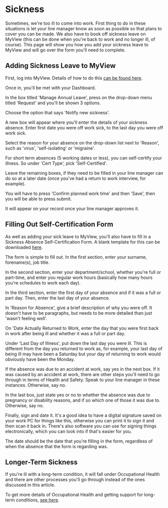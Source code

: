 # Sickness

Sometimes, we're too ill to come into work. First thing to do in these situations is let your line manager know as soon as possible so that plans to cover you can be made.
We also have to book off sickness leave on MyView (this can be done when you're back to work and no longer ill, of course). 
This page will show you how you add your sickness leave to MyView and will go over the form you'll need to complete.

## Adding Sickness Leave to MyView
First, log into MyView. Details of how to do this [can be found here](MyView.md).

Once in, you'll be met with your Dashboard. 

In the box titled 'Manage Annual Leave', press on the drop-down menu titled 'Request' and you'll be shown 3 options.

Choose the option that says 'Notify new sickness'. 

A new box will  appear where you'll enter the details of your sickness absence. Enter first date you were off work sick, to the last day you were off work sick. 

Select the reason for your absence on the drop-down list next to 'Reason', such as 'virus', 'self-isolating' or 'migraine'.

For short term absences (5 working dates or less), you can self-certify your illness. So under 'Cert Type', pick 'Self-Certified'.

Leave the remaining boxes, if they need to be filled in your line manager can do so at a later date (once you've had a return to work interview, for example).

You will have to press 'Confirm planned work time' and then 'Save', then you will be able to press submit. 

It will appear on your record once your line manager approves it.

## Filling Out Self-Certification Form
As well as adding your sick leave to MyView, you'll also have to fill in a Sickness Absence Self-Certification Form. A blank template for this can be downloaded [here](https://hr-internal.blogs.lincoln.ac.uk/files/2019/06/Self-Certificate-Sickness-Notification-Form.docx). 

The form is simple to fill out. In the first section, enter your surname, forename(s), job title.

In the second section, enter your department/school, whether you're full or part-time, and enter you regular work hours (basically how many hours you're schedules to work each day).

In the third section, enter the first day of your absence and if it was a full or part day. Then, enter the last day of your absence.

In 'Reason for Absence', give a brief description of why you were off. It doesn't have to be paragraphs, but needs to be more detailed than just 'wasn't feeling well'.

On 'Date Actually Returned to Work, enter the day that you were first back in work after being ill and whether it was a full or part day.

Under 'Last Day of Illness', put down the last day you were ill. This is different from the day you returned to work as, for example, your last day of being ill may have been a Saturday but your day of returning to work would obviously have been the Monday.

If the absence was due to an accident at work, say yes in the next box. If it was caused by an accident at work, there are other steps you'll need to go through in terms of Health and Safety. Speak to your line manager in these instances. Otherwise, say no.

In the last box, just state yes or no to whether the absence was due to pregnancy or disability reasons, and if so which one of those it was due to. Otherwise, say no.

Finally, sign and date it. It's a good idea to have a digital signature saved on your work PC for things like this, otherwise you can print it to sign it and then scan it back in. There's also software you can use for signing things electronically, which you can look into if that's easier for you. 

The date should be the date that you're filling in the form, regardless of when the absence that the form is regarding was. 

## Longer-Term Sickness
If you're ill with a long-term condition, it will fall under Occupational Health and there are other processes you'll go through instead of the ones discussed in this article.

To get more details of Occupational Health and getting support for long-term conditions, [see here](Physical-Health.md).

